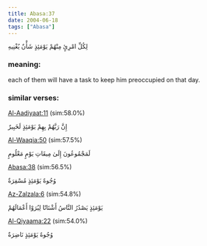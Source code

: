 ```yaml
---
title: Abasa:37
date: 2004-06-18
tags: ["Abasa"]
---
```

لِكُلِّ امْرِئٍ مِنْهُمْ يَوْمَئِذٍ شَأْنٌ يُغْنِيهِ
### meaning: 
each of them will have a task to keep him preoccupied on that day.
### similar verses: 

[Al-Aadiyaat:11](/100/11) (sim:58.0%)

إِنَّ رَبَّهُمْ بِهِمْ يَوْمَئِذٍ لَخَبِيرٌ

[Al-Waaqia:50](/56/50) (sim:57.5%)

لَمَجْمُوعُونَ إِلَىٰ مِيقَاتِ يَوْمٍ مَعْلُومٍ

[Abasa:38](/80/38) (sim:56.5%)

وُجُوهٌ يَوْمَئِذٍ مُسْفِرَةٌ

[Az-Zalzala:6](/99/6) (sim:54.8%)

يَوْمَئِذٍ يَصْدُرُ النَّاسُ أَشْتَاتًا لِيُرَوْا أَعْمَالَهُمْ

[Al-Qiyaama:22](/75/22) (sim:54.0%)

وُجُوهٌ يَوْمَئِذٍ نَاضِرَةٌ
